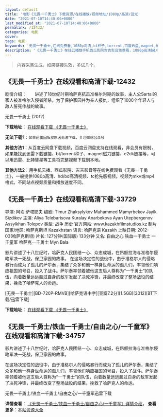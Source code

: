 ```yaml
---
layout: default
title: '电影《无畏一千勇士》下载资源/在线播放/视频地址/1080p/高清/蓝光'
date: "2021-07-10T14:40:06+0800"
last_modified_at: "2021-07-10T14:40:06+0800"
permalink: /12432/
categories: 电影
cover:
tags: 电影
keywords: '无畏一千勇士,在线免费看,1080p高清,bt种子,torrent,百度云盘,magnet,磁力链,迅雷下载资源'
description: '《无畏一千勇士》在线云播放手机西瓜影院吉吉影音免费看，1080p高清bd/hd未删减完整版和tc抢先枪版，mkv/mp4格式，附带bt/torrent种子、magnet/磁力链、百度云盘、网盘资源迅雷下载链接'
---
```


>内容采集生成，如果链接失效，多试几个。


## 《无畏一千勇士》在线观看和高清下载-12432

剧情介绍：　　讲述了18世纪时期哈萨克抗击准格尔时期的故事，主人公Sartai的家人被准格尔入侵者所杀，为了保护家园并为亲人报仇，组织了1000个年轻人与敌人誓死作战的故事。


无畏一千勇士 (2012)

**下载地址**： [在线观看下载 《无畏一千勇士》](https://www.btbtdy.me/btdy/dy6936.html) 


**无法下载?**：`如果迅雷因版权原因无法下载，关注微信公众号 `

**其他方法1**：从百度云网盘下载视频，百度云网盘支持在线观看，非会员有限制，如果能找到迅雷下载链接、bt/torrent种子、magnet磁力链接、e2dk链接等，可以用迅雷、比特彗星等工具将完整视频下载到本地。

**其他方法2**：用手机云播、西瓜影院、吉吉影音等在线免费观看《无畏一千勇士》，一般提供1080p高清、hd/bd高清视频、tc抢先版视频，视频为mkv或mp4格式，不同站点视频质量和播放速度不同。


## 《无畏一千勇士》在线观看和高清下载-33729

导演: 阿坎·萨塔耶夫 编剧: Timur Zhaksylykov Muhammed Mamyrbekov Jayik Sizdikov 主演: Aliya Telebarisova Kuralay Anarbekova Ayan Utepbergenov Assylkhan Tolepov 类型: 战争 历史 官方网站: www.kazakhfilmstudios.kz 制片国家/地区: 哈萨克斯坦 Kazakhstan 语言: 哈萨克语 Kazakh 上映日期: 2012-03(哈萨克斯坦) 片长: 127分钟(国际版) 133分钟 又名: 自由之心 铁血一千勇士 一千童军 哈萨克一千勇士 Myn Bala

影片讲述了十八世纪时，哈萨克人民团结一心、众志成城，在昂额拉海与准格尔侵略军决一死战，保卫家园的故事。 在这场决定性的战役中，由于准格尔人的侵略暴行而成为了孤儿的萨尔泰，集结了众多和他一样身世命运的孤儿们，率领他们响应祖国的号召，投入了战斗。萨尔泰率领着被他这支后人尊称为“一千勇士”的队伍，向着数量远远超过自身的敌军发起了决死冲锋，并最终改变了整场战役的结果，挽救了哈萨克人的命运。


[无畏一千勇士][BD-720P-RMVB][哈萨克语中字][豆瓣7.2分][1.5GB][2012][BT下载/迅雷下载]

**下载地址**： [在线观看下载 《无畏一千勇士》](https://www.btdx8.com/torrent/myn_bala_2012.html) 


## 《无畏一千勇士/铁血一千勇士/自由之心/一千童军》在线观看和高清下载-34757

影片讲述了十八世纪时，哈萨克人民团结一心、众志成城，在昂额拉海与准格尔侵略军决一死战，保卫家园的故事。</p>在这场决定性的战役中，由于准格尔人的侵略暴行而成为了孤儿的萨尔泰，集结了众多和他一样身世命运的孤儿们，率领他们响应祖国的号召，投入了战斗。萨尔泰率领着被他这支后人尊称为&ldquo;一千勇士&rdquo;的队伍，向着数量远远超过自身的敌军发起了决死冲锋，并最终改变了整场战役的结果，挽救了哈萨克人的命运。<br />


无畏一千勇士/铁血一千勇士/自由之心/一千童军迅雷下载

**详情查看**： [《无畏一千勇士/铁血一千勇士/自由之心/一千童军》详情介绍](/movie/34757/)， **查看更多**：[本站资源大全](/movie/t/all/)

